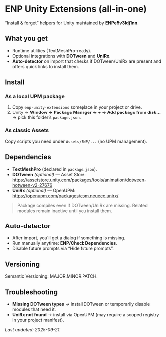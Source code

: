 # ENP Unity Extensions (all‑in‑one)

“Install & forget” helpers for Unity maintained by **ENPe5v3ldj1nn**.

## What you get
- Runtime utilities (TextMeshPro-ready).
- Optional integrations with **DOTween** and **UniRx**.
- **Auto‑detector** on import that checks if DOTween/UniRx are present and offers quick links to install them.

## Install

### As a local UPM package
1. Copy `enp-unity-extensions` someplace in your project or drive.
2. Unity → **Window → Package Manager → + → Add package from disk…** → pick this folder’s `package.json`.

### As classic Assets
Copy scripts you need under `Assets/ENP/...` (no UPM management).

## Dependencies
- **TextMeshPro** (declared in `package.json`).
- **DOTween** *(optional)* — Asset Store: https://assetstore.unity.com/packages/tools/animation/dotween-hotween-v2-27676
- **UniRx** *(optional)* — OpenUPM: https://openupm.com/packages/com.neuecc.unirx/

> Package compiles even if DOTween/UniRx are missing. Related modules remain inactive until you install them.

## Auto‑detector
- After import, you'll get a dialog if something is missing.
- Run manually anytime: **ENP/Check Dependencies**.
- Disable future prompts via “Hide future prompts”.

## Versioning
Semantic Versioning: MAJOR.MINOR.PATCH.

## Troubleshooting
- **Missing DOTween types** → install DOTween or temporarily disable modules that need it.
- **UniRx not found** → install via OpenUPM (may require a scoped registry in your project manifest).

_Last updated: 2025-09-21._
